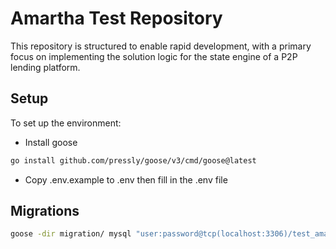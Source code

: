 # Amartha Test Repository

This repository is structured to enable rapid development, with a primary focus on implementing the solution logic for the state engine of a P2P lending platform.

## Setup

To set up the environment:

- Install goose

```bash
go install github.com/pressly/goose/v3/cmd/goose@latest
```

- Copy .env.example to .env then fill in the .env file

## Migrations

```bash
goose -dir migration/ mysql "user:password@tcp(localhost:3306)/test_amartha?parseTime=true" up
```

